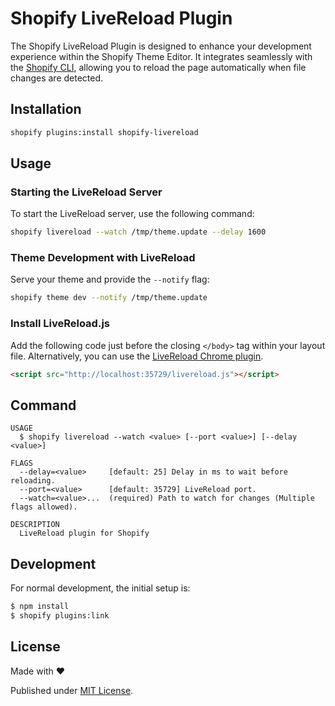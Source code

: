 Shopify LiveReload Plugin
=================

The Shopify LiveReload Plugin is designed to enhance your development experience within the Shopify Theme Editor. It integrates seamlessly with the [Shopify CLI](https://shopify.dev/docs/themes/tools/cli), allowing you to reload the page automatically when file changes are detected.

## Installation

```bash
shopify plugins:install shopify-livereload
```

## Usage

### Starting the LiveReload Server

To start the LiveReload server, use the following command:

```bash
shopify livereload --watch /tmp/theme.update --delay 1600
```

### Theme Development with LiveReload

Serve your theme and provide the `--notify` flag:

```bash
shopify theme dev --notify /tmp/theme.update
```

### Install LiveReload.js

Add the following code just before the closing `</body>` tag within your layout file. Alternatively, you can use
the [LiveReload Chrome plugin](https://chrome.google.com/webstore/detail/livereload/jnihajbhpnppcggbcgedagnkighmdlei).

```html
<script src="http://localhost:35729/livereload.js"></script>
```

## Command

```
USAGE
  $ shopify livereload --watch <value> [--port <value>] [--delay <value>]

FLAGS
  --delay=<value>     [default: 25] Delay in ms to wait before reloading.
  --port=<value>      [default: 35729] LiveReload port.
  --watch=<value>...  (required) Path to watch for changes (Multiple flags allowed).

DESCRIPTION
  LiveReload plugin for Shopify
```

## Development
For normal development, the initial setup is:

```sh
$ npm install
$ shopify plugins:link
```

## License
Made with ❤️

Published under [MIT License](./LICENSE).
